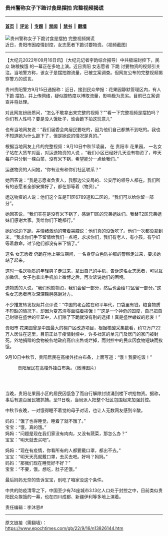 ### 贵州警称女子下跪讨食是摆拍 完整视频揭谎

---

#### [首页](../../../..?n13826144) &nbsp;|&nbsp; [评论](../../../../../epoch-comment?n13826144) &nbsp;|&nbsp; [专题](../../../../../epoch-special?n13826144) &nbsp;|&nbsp; [禁闻](../../../../../epoch-news?n13826144) &nbsp;|&nbsp; [禁书](../../../../../books?n13826144) &nbsp;|&nbsp; [翻墙](https://github.com/gfw-breaker/nogfw/blob/master/README.md?n13826144)


<div><img alt="贵州警称女子下跪讨食是摆拍 完整视频揭谎" class="attachment-djy_600_400 size-djy_600_400 wp-post-image" src="https://i.epochtimes.com/assets/uploads/2022/09/id13826170-4c01f7cbb1f47e048a9a75daa6a3817c-600x400.png"/>
<div class="caption">
 近日，贵阳市因疫情封控，女志愿者下跪讨要物资。（视频截图）
</div></div><hr/><div class="post_content" id="artbody" itemprop="articleBody">
 <!-- article content begin -->
 <p>
  【大纪元2022年09月16日讯】（大纪元记者李韵综合报导）中共极端封控下，民众
  <ok href="https://www.epochtimes.com/gb/tag/%E7%BC%BA%E7%B2%AE%E6%8C%A8%E9%A5%BF.html">
   缺粮挨饿
  </ok>
  的一幕正在多地上演。近日贵阳
  <ok href="https://www.epochtimes.com/gb/tag/%E5%A5%B3%E5%BF%97%E6%84%BF%E8%80%85.html">
   女志愿者
  </ok>
  <ok href="https://www.epochtimes.com/gb/tag/%E4%B8%8B%E8%B7%AA.html">
   下跪
  </ok>
  讨要物资的视频引关注。当地警方称，该女子是摆拍蹭流量，已被立案调查。但网友公布的完整视频揭穿警方的谎言。
 </p>
 <p>
  贵州贵阳警方9月15日通报称：近日，接到民众举报：花果园静默管理区内，有人
  <ok href="https://www.epochtimes.com/gb/tag/%E4%B8%8B%E8%B7%AA.html">
   下跪
  </ok>
  摆拍，并上传网络，疑似蹭热度以博取流量，影响极为恶劣。目前已立案调查并将处理。
 </p>
 <p>
  对此网友纷纷质问，“怎么不敢拿出来完整的视频？”“看一下完整视频是摆拍吗？你们有人性吗？要是没人饿肚子，谁会跪下拍这玩意儿”
 </p>
 <p>
  也有当地网友说：“我们居委会向居民要吃的，因为他们自己都搞不到吃的。我也不知道她为什么跪下了，但是她说的情况是真的。”
 </p>
 <p>
 </p>
 <p>
  根据当地网友上传的完整视频：9月10日中秋节凌晨， 在
  <ok href="https://www.epochtimes.com/gb/tag/%E8%B4%B5%E9%98%B3%E5%B8%82.html">
   贵阳市
  </ok>
  花果园， 一名女子站在大货车对面，对运送物资的人说 ，“我们小区已经好几天没有物资了，昨天每户只分到一棵白菜，没有米下锅，希望能分一点给我们。”
 </p>
 <p>
  运送物资的人问她，“你有没有和你们社区联系？”
 </p>
 <p>
  她回答说：“我是志愿者负责人，我那边公安局的、公安厅的领导人都在。我们所有的志愿者全部安排好了，都在那等着（物资）。”
 </p>
 <p>
  运送物资的人说：他们这个车是T1区6789道和二区的，“我们可以给你留一部分”。
 </p>
 <p>
  她回答说，“我们实在是没有米下锅了，感谢T1区的兄弟姐妹们。我替T2区兄弟姐妹们感谢大家。我给你们下跪都行。”
 </p>
 <p>
  她边说边下跪，并情绪激动的带着哭腔说：他们真的没饭吃了。他们一次都没拿到米，“我求你们手下留情给我们一点吧，求求你们，我们有老人，有小孩，有孕妇等着救命，过节他们都没有米下锅了。”
 </p>
 <p>
  这名
  <ok href="https://www.epochtimes.com/gb/tag/%E5%A5%B3%E5%BF%97%E6%84%BF%E8%80%85.html">
   女志愿者
  </ok>
  仍跪在地上哭泣期间，一名身穿白色防护服的警察走过来，要求她站了起来。
 </p>
 <p>
  这时一名送物质的年轻男子走过来，拿出自己的手机，告诉这名女志愿者，可以互加微信。女子也拿出手机加上微博之后，再次诉说她们的困境。
 </p>
 <p>
  送物质的人说，“我们也缺物资，我们会留一部分，然后也会给T2区留一部分。”这名女志愿者再次深深鞠躬感谢对方。
 </p>
 <p>
  不少推友转发视频并点评说：“中国的老百姓在和平年代，口袋里有钱，粮食物质不短缺的情况下，却因为变态清零面临着挨饿！”“这是一个神奇的国度，自己把自己封锁在盛世的牢笼中，人们除了下跪就没有别的选择！真是盛世蝼蚁的悲哀！”
 </p>
 <p>
  <ok href="https://www.epochtimes.com/gb/tag/%E8%B4%B5%E9%98%B3%E5%B8%82.html">
   贵阳市
  </ok>
  花果园曾是中国最大的棚户区改造项目，根据核酸采集数看，约12万户22万人居住在这里，目前正处于疫情封控中，许多社区的单元门及居门的家门被封死。外地捐赠的食物被各地政府高价出售或烂掉，而封控中的民众因食物短缺而挨饿。
 </p>
 <p>
  9月10日中秋节，贵阳居民在高楼外挂白布条，上面写道：“饿！我要吃饭！”
 </p>
 <figure aria-describedby="caption-attachment-13826164" class="wp-caption alignnone" id="attachment_13826164" style="width: 419px">
  <ok href="https://i.epochtimes.com/assets/uploads/2022/09/id13826164-29f42509a0d058eb3e26e039196fe0cb.png" target="_blank">
   <img alt="" class="size-full wp-image-13826164" src="https://i.epochtimes.com/assets/uploads/2022/09/id13826164-29f42509a0d058eb3e26e039196fe0cb.png"/>
  </ok>
  <br/><figcaption class="wp-caption-text" id="caption-attachment-13826164">
   贵阳居民在高楼外挂白布条。（微博图片）
  </figcaption><br/>
 </figure><br/>
 <p>
  当晚，贵阳花果园小区的居民因饿急了而自行解除封锁涌到楼下哄抢物资。据称，事后有逾百居民被抓捕。至11日晚，当局派人把整个社区包围起来加强封控。
 </p>
 <p>
 </p>
 <p>
  中秋节夜晚，一对饿得睡不着觉的母子对话，也让人无数网友感到辛酸。
 </p>
 <p>
  妈妈：“饿了也得睡觉，睡着了就不饿了。”
  <br/>
  宝宝：“饿，真的饿。”
  <br/>
  妈妈：“问题是现在我们家没有肉肉，又没有蔬菜，那怎么办？”
  <br/>
  宝宝：“明天就去买吧”。
 </p>
 <p>
  妈妈：“现在有疫情，你看所有的人都要戴口罩，都出不去。”
  <br/>
  宝宝：“明天天亮就戴口罩，去买去吧。好吗？妈妈。”
  <br/>
  妈妈：“那我们现在睡觉好不好？”
  <br/>
  宝宝：“不要，饿。想吃，肚子还饿。”
 </p>
 <p>
  最后妈妈无奈的告诉宝宝，别吃了咱家没这个条件。
 </p>
 <p>
  中共的防疫清零之下，中国至少有74座城市3.13亿人口处于封控之中，目前类似贵阳民众挨饿的一幕，也在四川成都、新疆伊利等多地上演着。
 </p>
 <p>
  责任编辑：李沐恩#
 </p>
 <div id="gtx-trans" style="position: absolute; left: 80px; top: 48px;">
 </div>
 <!-- article content end -->
 <div id="below_article_ad">
 </div>
</div>


---

原文链接（需翻墙）：https://www.epochtimes.com/gb/22/9/16/n13826144.htm